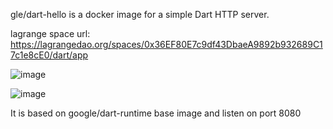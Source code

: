 
gle/dart-hello is a docker image for a simple Dart HTTP server.

lagrange space url: https://lagrangedao.org/spaces/0x36EF80E7c9df43DbaeA9892b932689C17c1e8cE0/dart/app


![image](https://github.com/ElioLam/awesome-swanchain/assets/69795569/cd6fff3c-42c4-4a03-93ff-92831127fd6f)

![image](https://github.com/ElioLam/awesome-swanchain/assets/69795569/4008f05d-789c-4a4b-a8b3-0f0a6de32388)



It is based on google/dart-runtime base image and listen on port 8080
